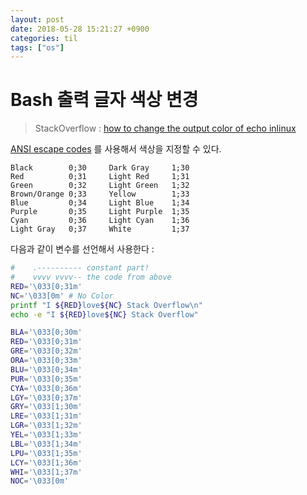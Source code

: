 ```yaml
---
layout: post
date: 2018-05-28 15:21:27 +0900
categories: til
tags: ["os"]
---
```


# Bash 출력 글자 색상 변경

> StackOverflow : [how to change the output color of echo inlinux](http://stackoverflow.com/questions/5947742/how-to-change-the-output-color-of-echo-in-linux)

[ANSI escape codes](https://en.wikipedia.org/wiki/ANSI_escape_code) 를 사용해서 색상을 지정할 수 있다.

```text
Black        0;30     Dark Gray     1;30
Red          0;31     Light Red     1;31
Green        0;32     Light Green   1;32
Brown/Orange 0;33     Yellow        1;33
Blue         0;34     Light Blue    1;34
Purple       0;35     Light Purple  1;35
Cyan         0;36     Light Cyan    1;36
Light Gray   0;37     White         1;37
```

다음과 같이 변수를 선언해서 사용한다 :

```bash
#    .---------- constant part!
#    vvvv vvvv-- the code from above
RED='\033[0;31m'
NC='\033[0m' # No Color
printf "I ${RED}love${NC} Stack Overflow\n"
echo -e "I ${RED}love${NC} Stack Overflow"
```

```bash
BLA='\033[0;30m'
RED='\033[0;31m'
GRE='\033[0;32m'
ORA='\033[0;33m'
BLU='\033[0;34m'
PUR='\033[0;35m'
CYA='\033[0;36m'
LGY='\033[0;37m'
GRY='\033[1;30m'
LRE='\033[1;31m'
LGR='\033[1;32m'
YEL='\033[1;33m'
LBL='\033[1;34m'
LPU='\033[1;35m'
LCY='\033[1;36m'
WHI='\033[1;37m'
NOC='\033[0m'
```
